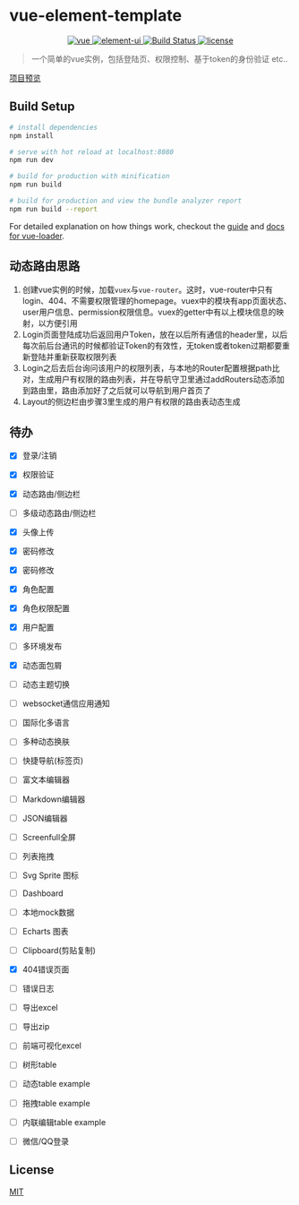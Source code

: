 # vue-element-template
<p align="center">
	<a href="https://github.com/vuejs/vue">
		<img src="https://img.shields.io/badge/vue-2.5.2-brightgreen.svg" alt="vue">
	</a>
	<a href="https://github.com/ElemeFE/element">
		<img src="https://img.shields.io/badge/element--ui-2.0.11-brightgreen.svg" alt="element-ui">
	</a>
	<a href="https://travis-ci.org/PanJiaChen/vue-element-admin" rel="nofollow">
		<img src="https://travis-ci.org/PanJiaChen/vue-element-admin.svg?branch=master" alt="Build Status">
	</a>
	<a href="https://github.com/PanJiaChen/vue-element-admin/blob/master/LICENSE">
		<img src="https://img.shields.io/github/license/mashape/apistatus.svg" alt="license">
	</a>
</p>

> 一个简单的vue实例，包括登陆页、权限控制、基于token的身份验证 etc..

[项目预览](http://www.sherlocked93.club/vue-element-template)

## Build Setup

``` bash
# install dependencies
npm install

# serve with hot reload at localhost:8080
npm run dev

# build for production with minification
npm run build

# build for production and view the bundle analyzer report
npm run build --report

```

For detailed explanation on how things work, checkout the [guide](http://vuejs-templates.github.io/webpack/) and [docs for vue-loader](http://vuejs.github.io/vue-loader).

## 动态路由思路
1. 创建vue实例的时候，加载`vuex`与`vue-router`。这时，vue-router中只有login、404、不需要权限管理的homepage。vuex中的模块有app页面状态、user用户信息、permission权限信息。vuex的getter中有以上模块信息的映射，以方便引用
2. Login页面登陆成功后返回用户Token，放在以后所有通信的header里，以后每次前后台通讯的时候都验证Token的有效性，无token或者token过期都要重新登陆并重新获取权限列表
3. Login之后去后台询问该用户的权限列表，与本地的Router配置根据path比对，生成用户有权限的路由列表，并在导航守卫里通过addRouters动态添加到路由里，路由添加好了之后就可以导航到用户首页了
4. Layout的侧边栏由步骤3里生成的用户有权限的路由表动态生成
 
## 待办

- [x] 登录/注销
- [x] 权限验证
- [x] 动态路由/侧边栏
- [ ] 多级动态路由/侧边栏
- [x] 头像上传
- [x] 密码修改
- [x] 密码修改
- [x] 角色配置
- [x] 角色权限配置
- [x] 用户配置
- [ ] 多环境发布
- [x] 动态面包屑
- [ ] 动态主题切换
- [ ] websocket通信应用通知
- [ ] 国际化多语言
- [ ] 多种动态换肤
- [ ] 快捷导航(标签页)
- [ ] 富文本编辑器
- [ ] Markdown编辑器
- [ ] JSON编辑器
- [ ] Screenfull全屏
- [ ] 列表拖拽
- [ ] Svg Sprite 图标
- [ ] Dashboard
- [ ] 本地mock数据
- [ ] Echarts 图表
- [ ] Clipboard(剪贴复制)
- [x] 404错误页面
- [ ] 错误日志
- [ ] 导出excel
- [ ] 导出zip
- [ ] 前端可视化excel
- [ ] 树形table
- [ ] 动态table example
- [ ] 拖拽table example
- [ ] 内联编辑table example
- [ ] 微信/QQ登录


## License

[MIT](https://github.com/PanJiaChen/vue-element-admin/blob/master/LICENSE)
